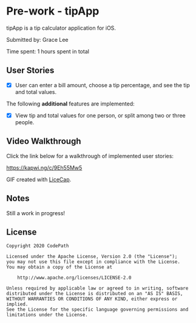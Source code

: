 

# Pre-work - tipApp

tipApp is a tip calculator application for iOS.

Submitted by: Grace Lee

Time spent: 1 hours spent in total

## User Stories

* [x] User can enter a bill amount, choose a tip percentage, and see the tip and total values.

The following **additional** features are implemented:

- [x] View tip and total values for one person, or split among two or three people.


## Video Walkthrough 

Click the link below for a walkthrough of implemented user stories:

https://kapwi.ng/c/9Eh55Mw5 

GIF created with [LiceCap](http://www.cockos.com/licecap/).

## Notes

Still a work in progress!

## License

    Copyright 2020 CodePath

    Licensed under the Apache License, Version 2.0 (the "License");
    you may not use this file except in compliance with the License.
    You may obtain a copy of the License at

        http://www.apache.org/licenses/LICENSE-2.0

    Unless required by applicable law or agreed to in writing, software
    distributed under the License is distributed on an "AS IS" BASIS,
    WITHOUT WARRANTIES OR CONDITIONS OF ANY KIND, either express or implied.
    See the License for the specific language governing permissions and
    limitations under the License.
